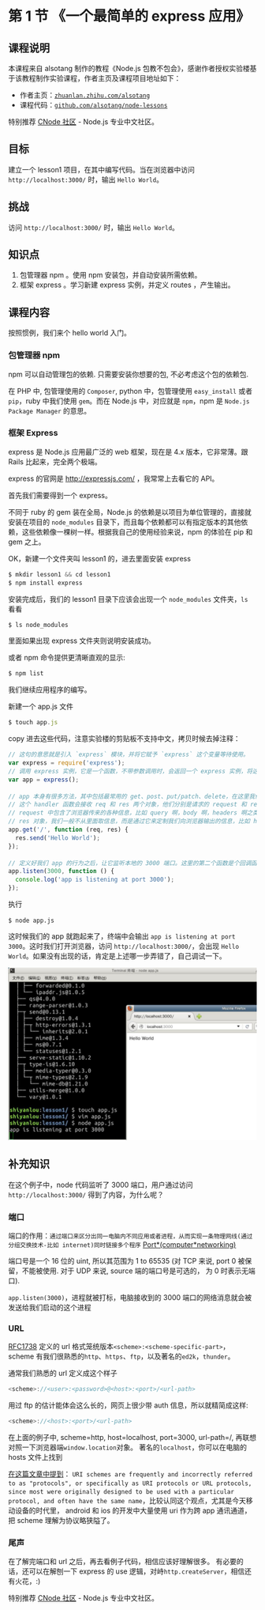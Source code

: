 # 第 1 节 《一个最简单的 express 应用》

## 课程说明

本课程来自 alsotang 制作的教程《Node.js 包教不包会》，感谢作者授权实验楼基于该教程制作实验课程，作者主页及课程项目地址如下：

*   作者主页：[`zhuanlan.zhihu.com/alsotang`](http://zhuanlan.zhihu.com/alsotang)
*   课程代码：[`github.com/alsotang/node-lessons`](https://github.com/alsotang/node-lessons)

特别推荐 [CNode 社区](https://cnodejs.org) - Node.js 专业中文社区。

## 目标

建立一个 lesson1 项目，在其中编写代码。当在浏览器中访问 `http://localhost:3000/` 时，输出 `Hello World`。

## 挑战

访问 `http://localhost:3000/` 时，输出 `Hello World`。

## 知识点

1.  包管理器 npm 。使用 npm 安装包，并自动安装所需依赖。
2.  框架 express 。学习新建 express 实例，并定义 routes ，产生输出。

## 课程内容

按照惯例，我们来个 hello world 入门。

### 包管理器 npm

npm 可以自动管理包的依赖. 只需要安装你想要的包, 不必考虑这个包的依赖包.

在 PHP 中, 包管理使用的 `Composer`, python 中，包管理使用 `easy_install` 或者 `pip`，ruby 中我们使用 `gem`。而在 Node.js 中，对应就是 `npm`，npm 是 `Node.js Package Manager` 的意思。

### 框架 Express

express 是 Node.js 应用最广泛的 web 框架，现在是 4.x 版本，它非常薄。跟 Rails 比起来，完全两个极端。

express 的官网是 http://expressjs.com/ ，我常常上去看它的 API。

首先我们需要得到一个 express。

不同于 ruby 的 gem 装在全局，Node.js 的依赖是以项目为单位管理的，直接就安装在项目的 `node_modules` 目录下，而且每个依赖都可以有指定版本的其他依赖，这些依赖像一棵树一样。根据我自己的使用经验来说，npm 的体验在 pip 和 gem 之上。

OK，新建一个文件夹叫 lesson1 的，进去里面安装 express

```js
$ mkdir lesson1 && cd lesson1
$ npm install express 
```

安装完成后，我们的 lesson1 目录下应该会出现一个 `node_modules` 文件夹，`ls` 看看

```js
$ ls node_modules 
```

里面如果出现 express 文件夹则说明安装成功。

或者 npm 命令提供更清晰直观的显示:

```js
$ npm list 
```

我们继续应用程序的编写。

新建一个 app.js 文件

```js
$ touch app.js 
```

copy 进去这些代码，注意实验楼的剪贴板不支持中文，拷贝时候去掉注释：

```js
// 这句的意思就是引入 `express` 模块，并将它赋予 `express` 这个变量等待使用。
var express = require('express');
// 调用 express 实例，它是一个函数，不带参数调用时，会返回一个 express 实例，将这个变量赋予 app 变量。
var app = express();

// app 本身有很多方法，其中包括最常用的 get、post、put/patch、delete，在这里我们调用其中的 get 方法，为我们的 `/` 路径指定一个 handler 函数。
// 这个 handler 函数会接收 req 和 res 两个对象，他们分别是请求的 request 和 response。
// request 中包含了浏览器传来的各种信息，比如 query 啊，body 啊，headers 啊之类的，都可以通过 req 对象访问到。
// res 对象，我们一般不从里面取信息，而是通过它来定制我们向浏览器输出的信息，比如 header 信息，比如想要向浏览器输出的内容。这里我们调用了它的 #send 方法，向浏览器输出一个字符串。
app.get('/', function (req, res) {
  res.send('Hello World');
});

// 定义好我们 app 的行为之后，让它监听本地的 3000 端口。这里的第二个函数是个回调函数，会在 listen 动作成功后执行，我们这里执行了一个命令行输出操作，告诉我们监听动作已完成。
app.listen(3000, function () {
  console.log('app is listening at port 3000');
}); 
```

执行

`$ node app.js`

这时候我们的 app 就跑起来了，终端中会输出 `app is listening at port 3000`。这时我们打开浏览器，访问 `http://localhost:3000/`，会出现 `Hello World`。如果没有出现的话，肯定是上述哪一步弄错了，自己调试一下。

![此处输入图片的描述](img/document-uid13labid1661timestamp1453881906159.png)

## 补充知识

在这个例子中，node 代码监听了 3000 端口，用户通过访问`http://localhost:3000/` 得到了内容，为什么呢？

### 端口

端口的作用：`通过端口来区分出同一电脑内不同应用或者进程，从而实现一条物理网线(通过分组交换技术-比如 internet)同时链接多个程序` [Port*(computer*networking)](http://en.wikipedia.org/wiki/Port_(computer_networking))

端口号是一个 16 位的 uint, 所以其范围为 1 to 65535 (对 TCP 来说, port 0 被保留，不能被使用. 对于 UDP 来说, source 端的端口号是可选的， 为 0 时表示无端口).

`app.listen(3000)`，进程就被打标，电脑接收到的 3000 端口的网络消息就会被发送给我们启动的这个进程

### URL

[RFC1738](http://www.ietf.org/rfc/rfc1738.txt) 定义的 url 格式笼统版本`<scheme>:<scheme-specific-part>`， scheme 有我们很熟悉的`http`、`https`、`ftp`，以及著名的`ed2k`，`thunder`。

通常我们熟悉的 url 定义成这个样子

```js
<scheme>://<user>:<password>@<host>:<port>/<url-path> 
```

用过 ftp 的估计能体会这么长的，网页上很少带 auth 信息，所以就精简成这样:

```js
<scheme>://<host>:<port>/<url-path> 
```

在上面的例子中, scheme=http, host=localhost, port=3000, url-path=/, 再联想对照一下浏览器端`window.location`对象。 著名的`localhost`，你可以在电脑的 hosts 文件上找到

[在这篇文章中提到](http://en.wikipedia.org/wiki/URI_scheme)： `URI schemes are frequently and incorrectly referred to as "protocols", or specifically as URI protocols or URL protocols, since most were originally designed to be used with a particular protocol, and often have the same name`，比较认同这个观点，尤其是今天移动设备的时代里， android 和 ios 的开发中大量使用 uri 作为跨 app 通讯通道，把 scheme 理解为协议略狭隘了。

### 尾声

在了解完端口和 url 之后，再去看例子代码，相信应该好理解很多。 有必要的话，还可以在解刨一下 express 的 use 逻辑，对峙`http.createServer`，相信还有火花，:)

特别推荐 [CNode 社区](https://cnodejs.org) - Node.js 专业中文社区。